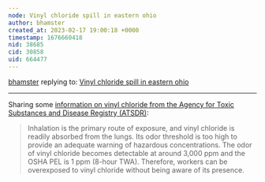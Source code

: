 ```yaml
---
node: Vinyl chloride spill in eastern ohio
author: bhamster
created_at: 2023-02-17 19:00:18 +0000
timestamp: 1676660418
nid: 38685
cid: 30858
uid: 664477
---
```




[bhamster](../profile/bhamster) replying to: [Vinyl chloride spill in eastern ohio](../notes/Ag8n/02-07-2023/vinyl-chloride-spill-in-eastern-ohio)

----
Sharing some [information on vinyl chloride from the Agency for Toxic Substances and Disease Registry (ATSDR)](https://wwwn.cdc.gov/TSP/MMG/MMGDetails.aspx?mmgid=278&toxid=51): 

>Inhalation is the primary route of exposure, and vinyl chloride is readily absorbed from the lungs. Its odor threshold is too high to provide an adequate warning of hazardous concentrations. The odor of vinyl chloride becomes detectable at around 3,000 ppm and the OSHA PEL is 1 ppm (8-hour TWA). Therefore, workers can be overexposed to vinyl chloride without being aware of its presence.
